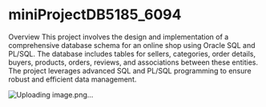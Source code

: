 # miniProjectDB5185_6094
Overview
This project involves the design and implementation of a comprehensive database schema for an online shop using Oracle SQL and PL/SQL.
The database includes tables for sellers, categories, order details, buyers, products, orders, reviews,
and associations between these entities. The project leverages advanced SQL and PL/SQL programming to ensure robust and efficient data management.

![Uploading image.png…]()
